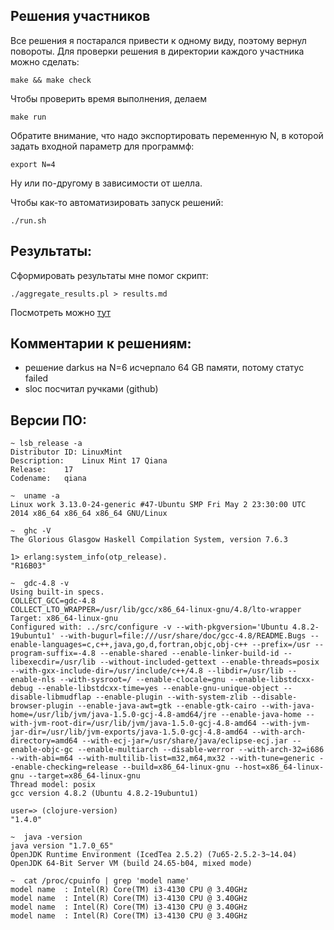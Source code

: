 ## Решения участников

Все решения я постарался привести к одному виду, поэтому вернул повороты. 
Для проверки решения в директории каждого участника можно сделать:

    make && make check

Чтобы проверить время выполнения, делаем

    make run

Обратите внимание, что надо экспортировать переменную N, в которой задать входной параметр для программф:

    export N=4

Ну или по-другому в зависимости от шелла.

Чтобы как-то автоматизировать запуск решений:

    ./run.sh

## Результаты:

Сформировать результаты мне помог скрипт:

    ./aggregate_results.pl > results.md

Посмотреть можно [тут](https://github.com/maxim-komar/contests/blob/master/darkus/october2014/results.md)


## Комментарии к решениям:

- решение darkus на N=6 исчерпало 64 GB памяти, потому статус failed
- sloc посчитал ручками (github)

## Версии ПО:

    ~ lsb_release -a
    Distributor ID: LinuxMint
    Description:    Linux Mint 17 Qiana
    Release:    17
    Codename:   qiana

    ~  uname -a
    Linux work 3.13.0-24-generic #47-Ubuntu SMP Fri May 2 23:30:00 UTC 2014 x86_64 x86_64 x86_64 GNU/Linux

    ~  ghc -V
    The Glorious Glasgow Haskell Compilation System, version 7.6.3

    1> erlang:system_info(otp_release).   
    "R16B03"

    ~  gdc-4.8 -v
    Using built-in specs.
    COLLECT_GCC=gdc-4.8
    COLLECT_LTO_WRAPPER=/usr/lib/gcc/x86_64-linux-gnu/4.8/lto-wrapper
    Target: x86_64-linux-gnu
    Configured with: ../src/configure -v --with-pkgversion='Ubuntu 4.8.2-19ubuntu1' --with-bugurl=file:///usr/share/doc/gcc-4.8/README.Bugs --enable-languages=c,c++,java,go,d,fortran,objc,obj-c++ --prefix=/usr --program-suffix=-4.8 --enable-shared --enable-linker-build-id --libexecdir=/usr/lib --without-included-gettext --enable-threads=posix --with-gxx-include-dir=/usr/include/c++/4.8 --libdir=/usr/lib --enable-nls --with-sysroot=/ --enable-clocale=gnu --enable-libstdcxx-debug --enable-libstdcxx-time=yes --enable-gnu-unique-object --disable-libmudflap --enable-plugin --with-system-zlib --disable-browser-plugin --enable-java-awt=gtk --enable-gtk-cairo --with-java-home=/usr/lib/jvm/java-1.5.0-gcj-4.8-amd64/jre --enable-java-home --with-jvm-root-dir=/usr/lib/jvm/java-1.5.0-gcj-4.8-amd64 --with-jvm-jar-dir=/usr/lib/jvm-exports/java-1.5.0-gcj-4.8-amd64 --with-arch-directory=amd64 --with-ecj-jar=/usr/share/java/eclipse-ecj.jar --enable-objc-gc --enable-multiarch --disable-werror --with-arch-32=i686 --with-abi=m64 --with-multilib-list=m32,m64,mx32 --with-tune=generic --enable-checking=release --build=x86_64-linux-gnu --host=x86_64-linux-gnu --target=x86_64-linux-gnu
    Thread model: posix
    gcc version 4.8.2 (Ubuntu 4.8.2-19ubuntu1) 

    user=> (clojure-version)
    "1.4.0"

    ~  java -version
    java version "1.7.0_65"
    OpenJDK Runtime Environment (IcedTea 2.5.2) (7u65-2.5.2-3~14.04)
    OpenJDK 64-Bit Server VM (build 24.65-b04, mixed mode)

    ~  cat /proc/cpuinfo | grep 'model name'
    model name  : Intel(R) Core(TM) i3-4130 CPU @ 3.40GHz
    model name  : Intel(R) Core(TM) i3-4130 CPU @ 3.40GHz
    model name  : Intel(R) Core(TM) i3-4130 CPU @ 3.40GHz
    model name  : Intel(R) Core(TM) i3-4130 CPU @ 3.40GHz
